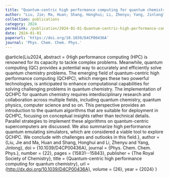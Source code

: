 ```yaml
---
title: "Quantum-centric high performance computing for quantum chemistry"
author: "Liu, Jie; Ma, Huan; Shang, Honghui; Li, Zhenyu; Yang, Jinlong"
collection: publications
category: 2024
permalink: /publication/2024-01-01-Quantum-centric-high-performance-computing-for-quantum-chemistry
date: 2024-01-01
paperurl: 'https://doi.org/10.1039/D4CP00436A'
journal: 'Phys. Chem. Chem. Phys.'
---
```

@article{Liu2024,
 abstract = {High performance computing (HPC) is renowned for its capacity to tackle complex problems. Meanwhile, quantum computing (QC) provides a potential way to accurately and efficiently solve quantum chemistry problems. The emerging field of quantum-centric high performance computing (QCHPC), which merges these two powerful technologies, is anticipated to enhance computational capabilities for solving challenging problems in quantum chemistry. The implementation of QCHPC for quantum chemistry requires interdisciplinary research and collaboration across multiple fields, including quantum chemistry, quantum physics, computer science and so on. This perspective provides an introduction to the quantum algorithms that are suitable for deployment in QCHPC, focusing on conceptual insights rather than technical details. Parallel strategies to implement these algorithms on quantum-centric supercomputers are discussed. We also summarize high performance quantum emulating simulators, which are considered a viable tool to explore QCHPC. We conclude with challenges and outlooks in this field.},
 author = {Liu, Jie and Ma, Huan and Shang, Honghui and Li, Zhenyu and Yang, Jinlong},
 doi = {10.1039/D4CP00436A},
 journal = {Phys. Chem. Chem. Phys.},
 number = {22},
 pages = {15831--15843},
 publisher = {The Royal Society of Chemistry},
 title = {Quantum-centric high performance computing for quantum chemistry},
 url = {http://dx.doi.org/10.1039/D4CP00436A},
 volume = {26},
 year = {2024}
}
